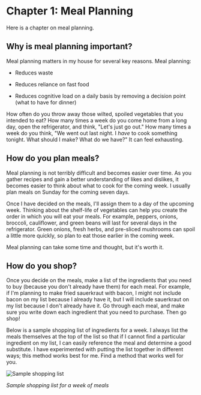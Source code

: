 # Chapter 1: Meal Planning

Here is a chapter on meal planning.

## Why is meal planning important?

Meal planning matters in my house for several key reasons. Meal planning:

-   Reduces waste

-   Reduces reliance on fast food

-   Reduces cognitive load on a daily basis by removing a decision point (what to have for dinner)

How often do you throw away those wilted, spoiled vegetables that you intended to eat? How many times a week do you come home from a long day, open the refrigerator, and think, "Let's just go out." How many times a week do you think, "We went out last night. I *have* to cook something tonight. What should I make? What do we have?" It can feel exhausting.

## How do you plan meals?

Meal planning is not terribly difficult and becomes easier over time. As you gather recipes and gain a better understanding of likes and dislikes, it becomes easier to think about what to cook for the coming week. I usually plan meals on Sunday for the coming seven days.

Once I have decided on the meals, I'll assign them to a day of the upcoming week. Thinking about the shelf-life of vegetables can help you create the order in which you will eat your meals. For example, peppers, onions, broccoli, cauliflower, and green beans will last for several days in the refrigerator. Green onions, fresh herbs, and pre-sliced mushrooms can spoil a little more quickly, so plan to eat those earlier in the coming week.

Meal planning can take some time and thought, but it's worth it.

## How do you shop?

Once you decide on the meals, make a list of the ingredients that you need to buy (because you don't already have them) for each meal. For example, if I'm planning to make fried sauerkraut with bacon, I might not include bacon on my list because I already have it, but I will include sauerkraut on my list because I don't already have it. Go through each meal, and make sure you write down each ingredient that you need to purchase. Then go shop!

Below is a sample shopping list of ingredients for a week. I always list the meals themselves at the top of the list so that if I cannot find a particular ingredient on my list, I can easily reference the meal and determine a good substitute. I have experimented with putting the list together in different ways; this method works best for me. Find a method that works well for you. 

![Sample shopping list](main/images/list.jpg)

*Sample shopping list for a week of meals*

## 

